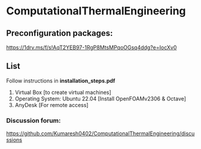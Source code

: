 # ComputationalThermalEngineering

## Preconfiguration packages:
https://1drv.ms/f/s!AqT2YEB97-1RgP8MtsMPqoOGsq4ddg?e=IocXv0

## List
Follow instructions in **installation_steps.pdf**
1. Virtual Box [to create virtual machines]
2. Operating System: Ubuntu 22.04 [Install OpenFOAMv2306 & Octave]
3. AnyDesk [For remote access]

### Discussion forum:
https://github.com/Kumaresh0402/ComputationalThermalEngineering/discussions

